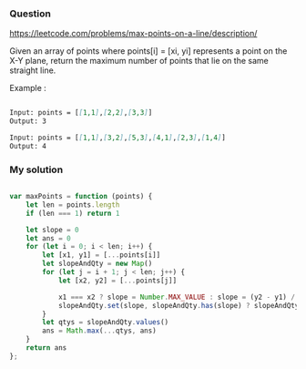 ### Question

https://leetcode.com/problems/max-points-on-a-line/description/

Given an array of points where points[i] = [xi, yi] represents a point on the X-Y plane, return the maximum number of points that lie on the same straight line.

Example :

```md

Input: points = [[1,1],[2,2],[3,3]]
Output: 3

Input: points = [[1,1],[3,2],[5,3],[4,1],[2,3],[1,4]]
Output: 4

```

### My solution

```js

var maxPoints = function (points) {
    let len = points.length
    if (len === 1) return 1

    let slope = 0
    let ans = 0
    for (let i = 0; i < len; i++) {
        let [x1, y1] = [...points[i]]
        let slopeAndQty = new Map()
        for (let j = i + 1; j < len; j++) {
            let [x2, y2] = [...points[j]]

            x1 === x2 ? slope = Number.MAX_VALUE : slope = (y2 - y1) / (x2 - x1)
            slopeAndQty.set(slope, slopeAndQty.has(slope) ? slopeAndQty.get(slope) + 1 : 2)
        }
        let qtys = slopeAndQty.values()
        ans = Math.max(...qtys, ans)
    }
    return ans
};

```
